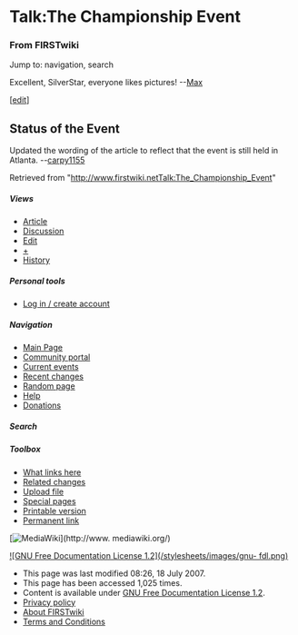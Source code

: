 # Talk:The Championship Event

### From FIRSTwiki

Jump to: navigation, search

Excellent, SilverStar, everyone likes pictures! --[Max](User:Max
"User:Max" )

[[edit](/index.php?title=Talk:The_Championship_Event&action=edit&section=1
"Edit section: Status of the Event" )]

##  Status of the Event

Updated the wording of the article to reflect that the event is still held in
Atlanta. --[carpy1155](User:Carpy1155 "User:Carpy1155" )

Retrieved from
"<http://www.firstwiki.netTalk:The_Championship_Event>"

##### Views

  * [Article](The_Championship_Event)
  * [Discussion](Talk:The_Championship_Event)
  * [Edit](/index.php?title=Talk:The_Championship_Event&action=edit)
  * [+](/index.php?title=Talk:The_Championship_Event&action=edit&section=new)
  * [History](/index.php?title=Talk:The_Championship_Event&action=history)

##### Personal tools

  * [Log in / create account](/index.php?title=Special:Userlogin&returnto=Talk:The_Championship_Event)

[](Main_Page "Main Page" )

##### Navigation

  * [Main Page](Main_Page)
  * [Community portal](FIRSTwiki:Community_portal)
  * [Current events](Current_events)
  * [Recent changes](Special:Recentchanges)
  * [Random page](Special:Random)
  * [Help](Help:Contents)
  * [Donations](FIRSTwiki:Site_support)

##### Search



##### Toolbox

  * [What links here](Special:Whatlinkshere/Talk:The_Championship_Event)
  * [Related changes](Special:Recentchangeslinked/Talk:The_Championship_Event)
  * [Upload file](Special:Upload)
  * [Special pages](Special:Specialpages)
  * [Printable version](/index.php?title=Talk:The_Championship_Event&printable=yes)
  * [Permanent link](/index.php?title=Talk:The_Championship_Event&oldid=62507)

[![MediaWiki](/skins/common/images/poweredby_mediawiki_88x31.png)](http://www.
mediawiki.org/)

[![GNU Free Documentation License 1.2](/stylesheets/images/gnu-
fdl.png)](http://www.gnu.org/copyleft/fdl.html)

  * This page was last modified 08:26, 18 July 2007.
  * This page has been accessed 1,025 times.
  * Content is available under [GNU Free Documentation License 1.2](http://www.gnu.org/copyleft/fdl.html "http://www.gnu.org/copyleft/fdl.html" ).
  * [Privacy policy](FIRSTwiki:Privacy_policy "FIRSTwiki:Privacy policy" )
  * [About FIRSTwiki](FIRSTwiki:About "FIRSTwiki:About" )
  * [Terms and Conditions](FIRSTwiki:Terms_and_conditions "FIRSTwiki:Terms and conditions" )

